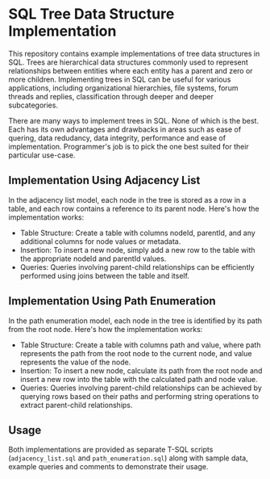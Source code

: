 # SQL Tree Data Structure Implementation

This repository contains example implementations of tree
data structures in SQL. Trees are hierarchical data
structures commonly used to represent relationships between
entities where each entity has a parent and zero or more
children. Implementing trees in SQL can be useful for
various applications, including organizational hierarchies,
file systems, forum threads and replies, classification
through deeper and deeper subcategories.

There are many ways to implement trees in SQL. None of which
is the best. Each has its own advantages and drawbacks in
areas such as ease of quering, data redudancy, data
integrity, performance and ease of implementation.
Programmer's job is to pick the one best suited for their
particular use-case.

## Implementation Using Adjacency List

In the adjacency list model, each node in the tree is stored
as a row in a table, and each row contains a reference to
its parent node. Here's how the implementation works:

* Table Structure: Create a table with columns nodeId,
  parentId, and any additional columns for node values or
  metadata.
* Insertion: To insert a new node, simply add a new row to
  the table with the appropriate nodeId and parentId values.
* Queries: Queries involving parent-child relationships can
  be efficiently performed using joins between the table and
  itself.

## Implementation Using Path Enumeration

In the path enumeration model, each node in the tree is
identified by its path from the root node. Here's how the
implementation works:

* Table Structure: Create a table with columns path and
  value, where path represents the path from the root node to
  the current node, and value represents the value of the
  node.
* Insertion: To insert a new node, calculate its path from
  the root node and insert a new row into the table with the
  calculated path and node value.
* Queries: Queries involving parent-child relationships can
  be achieved by querying rows based on their paths and
  performing string operations to extract parent-child
  relationships.

## Usage

Both implementations are provided as separate T-SQL scripts
(`adjacency_list.sql` and `path_enumeration.sql`) along with
sample data, example queries and comments to demonstrate their
usage.
